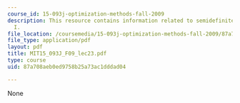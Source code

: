 ```yaml
---
course_id: 15-093j-optimization-methods-fall-2009
description: This resource contains information related to semidefinite optimization
  I.
file_location: /coursemedia/15-093j-optimization-methods-fall-2009/87a708aeb0ed9758b25a73ac1dddad04_MIT15_093J_F09_lec23.pdf
file_type: application/pdf
layout: pdf
title: MIT15_093J_F09_lec23.pdf
type: course
uid: 87a708aeb0ed9758b25a73ac1dddad04

---
```

None